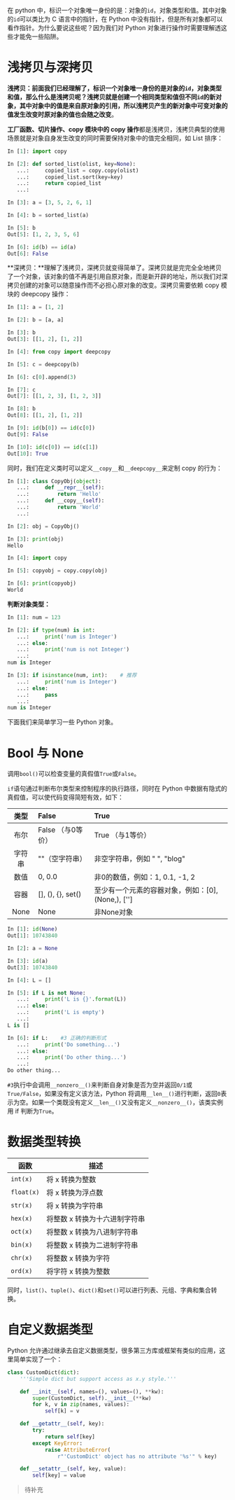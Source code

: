 在 python 中，标识一个对象唯一身份的是：对象的`id`，对象类型和值。其中对象的`id`可以类比为 C 语言中的指针，在 Python 中没有指针，但是所有对象都可以看作指针。为什么要说这些呢？因为我们对 Python 对象进行操作时需要理解透这些才能免一些陷阱。

# 浅拷贝与深拷贝

**浅拷贝：**前面我们已经理解了，标识一个对象唯一身份的是对象的`id`，对象类型和值，那么什么是浅拷贝呢？浅拷贝就是创建一个相同类型和值但不同`id`的新对象，其中对象中的值是来自原对象的引用，所以浅拷贝产生的新对象中可变对象的值发生改变时**原对象的值也会随之改变**。

**工厂函数、切片操作、copy 模块中的 copy 操作**都是浅拷贝，浅拷贝典型的使用场景就是对象自身发生改变的同时需要保持对象中的值完全相同，如 List 排序：

```python
In [1]: import copy

In [2]: def sorted_list(olist, key=None):
   ...:     copied_list = copy.copy(olist)
   ...:     copied_list.sort(key=key)
   ...:     return copied_list
   ...:

In [3]: a = [3, 5, 2, 6, 1]

In [4]: b = sorted_list(a)

In [5]: b
Out[5]: [1, 2, 3, 5, 6]

In [6]: id(b) == id(a)
Out[6]: False
```

**深拷贝：**理解了浅拷贝，深拷贝就变得简单了。深拷贝就是完完全全地拷贝了一个对象，该对象的值不再是引用自原对象，而是新开辟的地址，所以我们对深拷贝创建的对象可以随意操作而不必担心原对象的改变。深拷贝需要依赖 copy 模块的 deepcopy 操作：

```python
In [1]: a = [1, 2]

In [2]: b = [a, a]

In [3]: b
Out[3]: [[1, 2], [1, 2]]

In [4]: from copy import deepcopy

In [5]: c = deepcopy(b)

In [6]: c[0].append(3)

In [7]: c
Out[7]: [[1, 2, 3], [1, 2, 3]]

In [8]: b
Out[8]: [[1, 2], [1, 2]]

In [9]: id(b[0]) == id(c[0])
Out[9]: False

In [10]: id(c[0]) == id(c[1])
Out[10]: True
```

同时，我们在定义类时可以定义`__copy__`和`__deepcopy__`来定制 copy 的行为：

```python
In [1]: class CopyObj(object):
   ...:     def __repr__(self):
   ...:         return 'Hello'
   ...:     def __copy__(self):
   ...:         return 'World'
   ...:

In [2]: obj = CopyObj()

In [3]: print(obj)
Hello

In [4]: import copy

In [5]: copyobj = copy.copy(obj)

In [6]: print(copyobj)
World
```

**判断对象类型：**

```python
In [1]: num = 123

In [2]: if type(num) is int:
   ...:     print('num is Integer')
   ...: else:
   ...:     print('num is not Integer')
   ...:
num is Integer

In [3]: if isinstance(num, int):    # 推荐
   ...:     print('num is Integer')
   ...: else:
   ...:     pass
   ...:
num is Integer
```

下面我们来简单学习一些 Python 对象。

# Bool 与 None

调用`bool()`可以检查变量的真假值`True`或`False`。

`if`语句通过判断布尔类型来控制程序的执行路径，同时在 Python 中数据有隐式的真假值，可以使代码变得简短有效，如下：

 类型  | False             | True
:--: | :---------------- | :---------------------------------
 布尔  | False （与0等价）      | True （与1等价）
字符串  | ""（空字符串）          | 非空字符串，例如 " ", "blog"
 数值  | 0, 0.0            | 非0的数值，例如：1, 0.1, -1, 2
 容器  | [], (), {}, set() | 至少有一个元素的容器对象，例如：[0], (None,), ['']
None | None              | 非None对象

```python
In [1]: id(None)
Out[1]: 10743840

In [2]: a = None

In [3]: id(a)
Out[3]: 10743840

In [4]: L = []

In [5]: if L is not None:
   ...:     print('L is {}'.format(L))
   ...: else:
   ...:     print('L is empty')
   ...:
L is []

In [6]: if L:    #3 正确的判断形式
   ...:     print('Do something...')
   ...: else:
   ...:     print('Do other thing...')
   ...:
Do other thing...
```

`#3`执行中会调用`__nonzero__()`来判断自身对象是否为空并返回`0/1`或`True/False`，如果没有定义该方法，Python 将调用`__len__()`进行判断，返回`0`表示为空。如果一个类既没有定义`__len__()`又没有定义`__nonzero__()`，该类实例用 if 判断为`True`。

# 数据类型转换

函数         | 描述
---------- | ----------------
`int(x)`   | 将 x 转换为整数
`float(x)` | 将 x 转换为浮点数
`str(x)`   | 将 x 转换为字符串
`hex(x)`   | 将整数 x 转换为十六进制字符串
`oct(x)`   | 将整数 x 转换为八进制字符串
`bin(x)`   | 将整数 x 转换为二进制字符串
`chr(x)`   | 将整数 x 转换为字符
`ord(x)`   | 将字符 x 转换为整数

同时，`list()`、`tuple()`、`dict()`和`set()`可以进行列表、元组、字典和集合转换。

# 自定义数据类型

Python 允许通过继承去自定义数据类型，很多第三方库或框架有类似的应用，这里简单实现了一个：

```python
class CustomDict(dict):
    '''Simple dict but support access as x.y style.'''

    def __init__(self, names=(), values=(), **kw):
        super(CustomDict, self).__init__(**kw)
        for k, v in zip(names, values):
            self[k] = v

    def __getattr__(self, key):
        try:
            return self[key]
        except KeyError:
            raise AttributeError(
                r"'CustomDict' object has no attribute '%s'" % key)

    def __setattr__(self, key, value):
        self[key] = value
```

> 待补充

